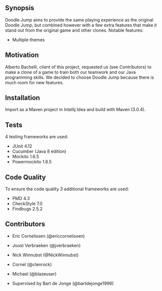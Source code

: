 ## Synopsis

Doodle Jump aims to provide the same playing experience as the original Doodle Jump, but combined however with a few extra features that make it stand out from the original game and other clones.
Notable features:
- Multiple themes

## Motivation

Alberto Bachelli, client of this project, requested us (see Contributors) to make a clone of a game to train both our teamwork and our Java programming skills. We decided to choose Doodle Jump because there is much room for new features.

## Installation

Import as a Maven project in Intellij Idea and build with Maven (3.0.4).

## Tests

4 testing frameworks are used:
- JUnit 4.12
- Cucumber (Java 8 edition)
- Mockito 1.6.5
- Powermockito 1.6.5

## Code Quality

To ensure the code quality 3 additional frameworks are used:
- PMD 4.3
- CheckStyle 7.0
- Findbugs 2.5.2

## Contributors

- Eric Cornelissen (@ericcornelissen)
- Joost Verbraeken (@jverbraeken)
- Nick Winnubst (@NickWinnubst)
- Cornel (@clenrock)
- Michael (@blazeuser)

- Supervised by Bart de Jonge (@bartdejonge1996)
